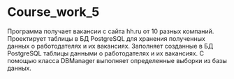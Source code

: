 # Course_work_5

Программа получает вакансии с сайта hh.ru от 10 разных компаний. Проектирует таблицы в БД PostgreSQL для хранения полученных данных о работодателях и их вакансиях.
Заполняет созданные в БД PostgreSQL таблицы данными о работодателях и их вакансиях. С помощью класса DBManager выполняет определенные выборки из базы данных.
